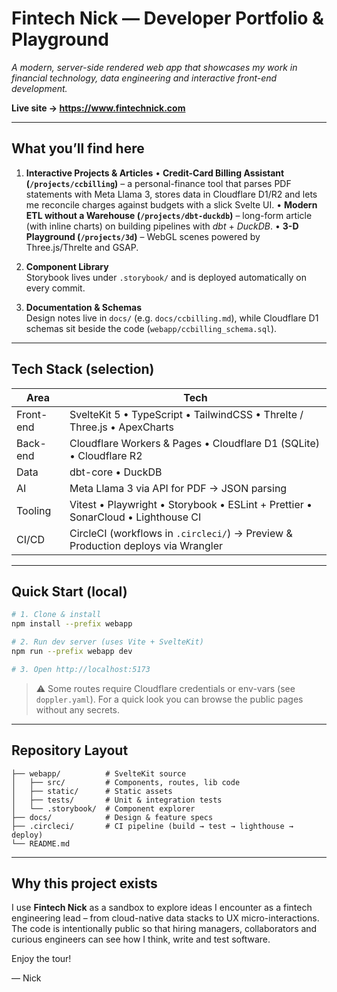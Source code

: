 # Fintech Nick — Developer Portfolio & Playground

_A modern, server-side rendered web app that showcases my work in financial technology, data engineering and interactive front-end development._

**Live site → https://www.fintechnick.com**

---

## What you’ll find here

1. **Interactive Projects & Articles**
   • **Credit-Card Billing Assistant (`/projects/ccbilling`)** – a personal-finance tool that parses PDF statements with Meta Llama 3, stores data in Cloudflare D1/R2 and lets me reconcile charges against budgets with a slick Svelte UI.
   • **Modern ETL without a Warehouse (`/projects/dbt-duckdb`)** – long-form article (with inline charts) on building pipelines with _dbt_ + _DuckDB_.
   • **3-D Playground (`/projects/3d`)** – WebGL scenes powered by Three.js/Threlte and GSAP.

2. **Component Library**  
   Storybook lives under `.storybook/` and is deployed automatically on every commit.

3. **Documentation & Schemas**  
   Design notes live in `docs/` (e.g. `docs/ccbilling.md`), while Cloudflare D1 schemas sit beside the code (`webapp/ccbilling_schema.sql`).

---

## Tech Stack (selection)

| Area | Tech |
| --- | --- |
| Front-end | SvelteKit 5 • TypeScript • TailwindCSS • Threlte / Three.js • ApexCharts |
| Back-end | Cloudflare Workers & Pages • Cloudflare D1 (SQLite) • Cloudflare R2 |
| Data | dbt-core • DuckDB |
| AI | Meta Llama 3 via API for PDF → JSON parsing |
| Tooling | Vitest • Playwright • Storybook • ESLint + Prettier • SonarCloud • Lighthouse CI |
| CI/CD | CircleCI (workflows in `.circleci/`) → Preview & Production deploys via Wrangler |

---

## Quick Start (local)

```bash
# 1. Clone & install
npm install --prefix webapp

# 2. Run dev server (uses Vite + SvelteKit)
npm run --prefix webapp dev

# 3. Open http://localhost:5173
```

> ⚠️ Some routes require Cloudflare credentials or env-vars (see `doppler.yaml`). For a quick look you can browse the public pages without any secrets.

---

## Repository Layout

```
├── webapp/          # SvelteKit source
│   ├── src/         # Components, routes, lib code
│   ├── static/      # Static assets
│   ├── tests/       # Unit & integration tests
│   └── .storybook/  # Component explorer
├── docs/            # Design & feature specs
├── .circleci/       # CI pipeline (build → test → lighthouse → deploy)
└── README.md
```

---

## Why this project exists

I use **Fintech Nick** as a sandbox to explore ideas I encounter as a fintech engineering lead – from cloud-native data stacks to UX micro-interactions. The code is intentionally public so that hiring managers, collaborators and curious engineers can see how I think, write and test software.

Enjoy the tour!

— Nick
